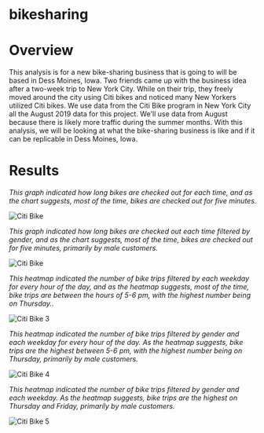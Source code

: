 # bikesharing
# Overview 

This analysis is for a new bike-sharing business that is going to will be based in Dess Moines, Iowa. Two friends came up with the business idea after a two-week trip to New York City. While on their trip, they freely moved around the city using Citi bikes and noticed many New Yorkers utilized Citi bikes.  We use data from the Citi Bike program in New York City all the August 2019 data for this project. We'll use data from August because there is likely more traffic during the summer months. With this analysis, we will be looking at what the bike-sharing business is like and if it can be replicable in Dess Moines, Iowa.

# Results

_This graph indicated how long bikes are checked out for each time, and as the chart suggests, most of the time, bikes are checked out for five minutes._ 

![Citi Bike](https://user-images.githubusercontent.com/74740339/111091098-e2b56e00-84ff-11eb-89fd-745143f71534.png)

_This graph indicated how long bikes are checked out each time filtered by gender, and as the chart suggests, most of the time, bikes are checked out for five minutes, primarily by male customers._

![Citi Bike](https://user-images.githubusercontent.com/74740339/111093467-ff08d900-8506-11eb-9fe0-45be4f4ebb0f.png)

_This heatmap indicated the number of bike trips filtered by each weekday for every hour of the day, and as the heatmap suggests, most of the time, bike trips are between the hours of 5-6 pm, with the highest number being on Thursday.._

![Citi Bike 3](https://user-images.githubusercontent.com/74740339/111094042-5b202d00-8508-11eb-81bc-9d782e8f8ad1.png)

_This heatmap indicated the number of bike trips filtered by gender and each weekday for every hour of the day. As the heatmap suggests, bike trips are the highest  between 5-6 pm, with the highest number being on Thursday, primarily by male customers._

![Citi Bike 4](https://user-images.githubusercontent.com/74740339/111094540-7f303e00-8509-11eb-82dc-1e7f553f176a.png)

_This heatmap indicated the number of bike trips filtered by gender and each weekday. As the heatmap suggests, bike trips are the highest on Thursday and Friday, primarily by male customers._

![Citi Bike 5](https://user-images.githubusercontent.com/74740339/111095002-7ee47280-850a-11eb-8f66-5f80de1e184d.png)
